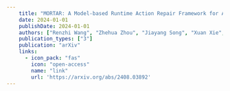 ```yaml
---
    title: "MORTAR: A Model-based Runtime Action Repair Framework for AI-enabled Cyber-Physical Systems"
    date: 2024-01-01
    publishDate: 2024-01-01
    authors: ["Renzhi Wang", "Zhehua Zhou", "Jiayang Song", "Xuan Xie", "Xiaofei Xie", "Lei Ma"]
    publication_types: ["3"]
    publication: "arXiv"
    links:
      - icon_pack: "fas"
        icon: "open-access"
        name: "link"
        url: 'https://arxiv.org/abs/2408.03892'
---
```

